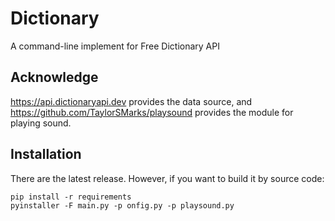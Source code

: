 # Dictionary
 A command-line implement for Free Dictionary API

## Acknowledge

https://api.dictionaryapi.dev provides the data source, and https://github.com/TaylorSMarks/playsound provides the module for playing sound.

## Installation

There are the latest release. However, if you want to build it by source code:

```
pip install -r requirements
pyinstaller -F main.py -p onfig.py -p playsound.py
```
